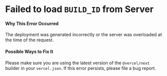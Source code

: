 # Failed to load `BUILD_ID` from Server

#### Why This Error Occurred

The deployment was generated incorrectly or the server was overloaded at the time of the request.

#### Possible Ways to Fix It

Please make sure you are using the latest version of the `@vercel/next` builder in your `vercel.json`.
If this error persists, please file a bug report.

